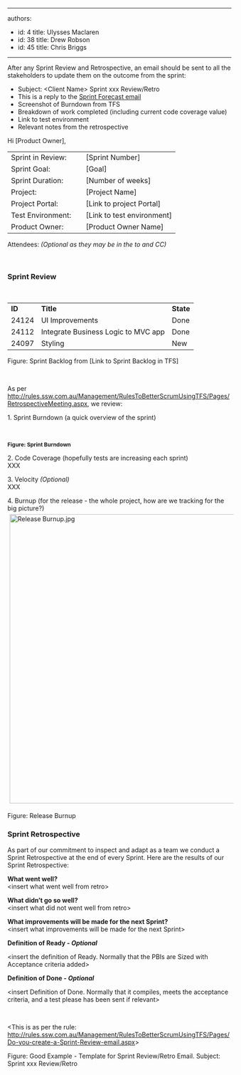 

---
authors:
  - id: 4
    title: Ulysses Maclaren
  - id: 38
    title: Drew Robson
  - id: 45
    title: Chris Briggs
---




<span class='intro'> ​After any Sprint Review and Retrospective, an email should be sent to all the stakeholders to update them on the outcome from the sprint&#58; </span>

<ul><li>Subject&#58; &lt;Client Name&gt; Sprint xxx Review/Retro </li><li>This is a reply to the 
      <a href="/Management/RulesToBetterScrumUsingTFS/Pages/Do-you-create-a-Sprint-Forecast-email.aspx">Sprint Forecast email </a></li><li>Screenshot of Burndown from TFS</li><li>Breakdown of work completed (including current code coverage value)</li><li>Link to test environment </li><li>Relevant notes from the retrospective</li></ul><div class="greyBox"><p>Hi [Product Owner], </p><table><tbody><tr><td>Sprint in Review&#58; </td><td>[Sprint Number]</td></tr><tr><td>Sprint Goal&#58; </td><td>[Goal​]</td></tr><tr><td>Sprint Duration&#58; </td><td>[Numbe​r of weeks]</td></tr><tr><td>Project&#58; </td><td>[Project Name]</td></tr><tr><td>Project Portal&#58; </td><td>[Link to project Portal]</td></tr><tr><td>Test Environment&#58; &#160; &#160; </td><td>[Link to test environment]</td></tr><tr><td>Product Owner&#58; </td><td>[Product Owner Name]</td></tr></tbody></table><p>Attendees&#58; 
      <em>(Optional as they may be in the to and CC)</em></p><p>&#160;​</p><h3 class="ssw15-rteElement-H3">Sprint Review</h3><p>&#160;</p><table><tbody><tr><td> 
               <strong>ID</strong></td><td> 
               <strong>Title</strong></td><td> 
               <strong>State</strong></td></tr><tr><td>24124</td><td>UI Improvements</td><td>Done</td></tr><tr><td>24112</td><td>Integrate Business Logic to MVC app</td><td>Done</td></tr><tr><td>24097</td><td>Styling</td><td>New</td></tr></tbody></table> 
   <span class="ms-rteCustom-FigureNormal">Figure&#58; Sprint Backlog from [Link to Sprint Backlog in TFS]</span> 
   <p>&#160;</p><p>As per 
      <a href="/Management/RulesToBetterScrumUsingTFS/Pages/RetrospectiveMeeting.aspx">http&#58;//rules.ssw.com.au/Management/RulesToBetterScrumUsingTFS/Pages/RetrospectiveMeeting.aspx</a>, we review&#58;</p><p>1. Sprint Burndown (a quick overview of the sprint)</p><p> 
      <img src="/Management/RulesToBetterScrumUsingTFS/PublishingImages/burndown.JPG" alt="" style="margin&#58;5px;" />&#160;</p><p> 
      <strong style="font-size&#58;12px;">Figure&#58; Sprint Burndown</strong></p><p>2. Code Coverage (hopefully tests are increasing each sprint)<br>XXX</p><p>3. Velocity 
      <em>(Optional)</em><br>XXX</p><p>4. Burnup (for the release - the whole project, how are we tracking for the big picture?)<br><img alt="Release Burnup.jpg" src="/Management/RulesToBetterScrumUsingTFS/SiteAssets/Pages/Do-you-create-a-Sprint-Review-email/Release%20Burnup.jpg" style="margin&#58;5px;width&#58;650px;" /></p>
   <span class="ms-rteCustom-FigureNormal">Figure&#58; Release Burnup</span>
   <h3 class="ssw15-rteElement-H3">Sprint Retrospective</h3><p>As part of our commitment to inspect and adapt as a team we conduct a Sprint Retrospective at the end of every Sprint. Here are the results of our Sprint Retrospective&#58;</p><p> 
      <strong>What went well?</strong><br>&lt;insert what went well from retro&gt;</p><p> 
      <strong>What didn’t go so well?</strong><br>&lt;insert what did not went well from retro&gt;</p><p> 
      <strong>What improvements will be made for the next Sprint?</strong><br>&lt;insert what improvements will be made for the next Sprint&gt;</p><p> 
      <strong>Definition of Ready </strong> 
      <em> 
         <strong>- Optional</strong></em></p><p>&lt;insert the definition of Ready. Normally that the PBIs are Sized with Acceptance criteria added&gt;</p><p> 
      <strong>Definition of Done </strong> 
      <em> 
         <strong>- Optional</strong></em></p><p>&lt;insert Definition of Done. Normally that it compiles, meets the acceptance criteria, and a test please has been sent if relevant&gt;</p><p>&#160;</p><p>&lt;This is as per the rule&#58; 
      <a href="/Management/RulesToBetterScrumUsingTFS/Pages/Do-you-create-a-Sprint-Review-email.aspx">http&#58;//rules.ssw.com.au/Management/RulesToBetterScrumUsingTFS/Pages/Do-you-create-a-Sprint-Review-email.aspx</a>&gt;</p></div>
<span class="ms-rteCustom-FigureNormal">Figure&#58; Good Example - Template for Sprint Review/Retro Email. Subject&#58; Sprint xxx Review/Retro</span>


